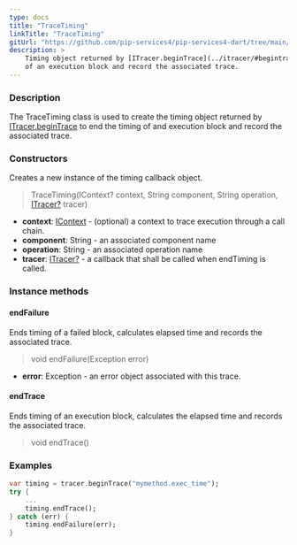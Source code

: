 ```yaml
---
type: docs
title: "TraceTiming"
linkTitle: "TraceTiming"
gitUrl: "https://github.com/pip-services4/pip-services4-dart/tree/main/pip-services4-observability-dart"
description: >
    Timing object returned by [ITracer.beginTrace](../itracer/#begintrace) to end the timing
    of an execution block and record the associated trace.
---
```


### Description

The TraceTiming class is used to create the timing object returned by [ITracer.beginTrace](../itracer/#begintrace) to end the timing of and execution block and record the associated trace.

### Constructors
Creates a new instance of the timing callback object.

> TraceTiming(IContext? context, String component, String operation, [ITracer?](../itracer) tracer)

- **context**: [IContext](../../../components/context/icontext) - (optional) a context to trace execution through a call chain.
- **component**: String - an associated component name
- **operation**: String - an associated operation name
- **tracer**: [ITracer?](../itracer) - a callback that shall be called when endTiming is called.


### Instance methods

#### endFailure
Ends timing of a failed block, calculates elapsed time
and records the associated trace.

> void endFailure(Exception error)

- **error**: Exception - an error object associated with this trace.


#### endTrace
Ends timing of an execution block, calculates the elapsed time
and records the associated trace.

> void endTrace()
 
### Examples

```dart
var timing = tracer.beginTrace("mymethod.exec_time");
try {
    ...
    timing.endTrace();
} catch (err) {
    timing.endFailure(err);
}
```
